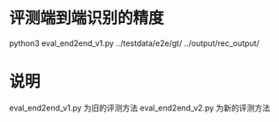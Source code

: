 # 评测端到端识别的精度
python3 eval_end2end_v1.py ../testdata/e2e/gt/ ../output/rec_output/

# 说明
eval_end2end_v1.py 为旧的评测方法
eval_end2end_v2.py 为新的评测方法
